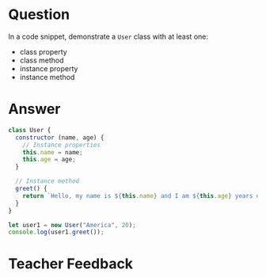 # Question
In a code snippet, demonstrate a `User` class with at least one:
- class property
- class method
- instance property
- instance method

# Answer
```js
class User {
  constructor (name, age) {
    // Instance properties
    this.name = name;
    this.age = age;
  }

  // Instance method
  greet() {
    return `Hello, my name is ${this.name} and I am ${this.age} years old.`;
  }
}

let user1 = new User("America", 20);
console.log(user1.greet());

```

# Teacher Feedback